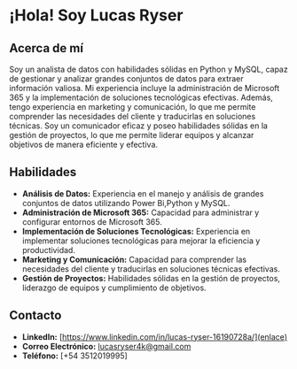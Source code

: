 # ¡Hola! Soy Lucas Ryser

## Acerca de mí

Soy un analista de datos con habilidades sólidas en Python y MySQL, capaz de gestionar y analizar grandes conjuntos de datos para extraer información valiosa. Mi experiencia incluye la administración de Microsoft 365 y la implementación de soluciones tecnológicas efectivas. Además, tengo experiencia en marketing y comunicación, lo que me permite comprender las necesidades del cliente y traducirlas en soluciones técnicas. Soy un comunicador eficaz y poseo habilidades sólidas en la gestión de proyectos, lo que me permite liderar equipos y alcanzar objetivos de manera eficiente y efectiva.

## Habilidades

- **Análisis de Datos:** Experiencia en el manejo y análisis de grandes conjuntos de datos utilizando Power Bi,Python y MySQL.
- **Administración de Microsoft 365:** Capacidad para administrar y configurar entornos de Microsoft 365.
- **Implementación de Soluciones Tecnológicas:** Experiencia en implementar soluciones tecnológicas para mejorar la eficiencia y productividad.
- **Marketing y Comunicación:** Capacidad para comprender las necesidades del cliente y traducirlas en soluciones técnicas efectivas.
- **Gestión de Proyectos:** Habilidades sólidas en la gestión de proyectos, liderazgo de equipos y cumplimiento de objetivos.

## Contacto

- **LinkedIn:** [https://www.linkedin.com/in/lucas-ryser-16190728a/](enlace)
- **Correo Electrónico:** [lucasryser4k@gmail.com](mailto:tu@email.com)
- **Teléfono:** [+54 3512019995]


